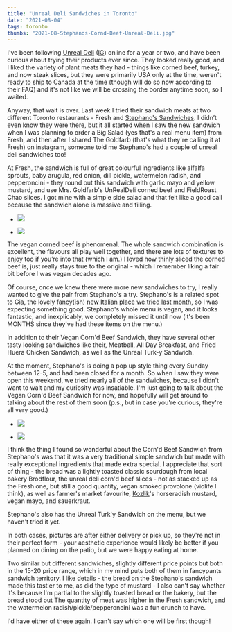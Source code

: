 ```yaml
---
title: "Unreal Deli Sandwiches in Toronto"
date: "2021-08-04"
tags: toronto
thumbs: "2021-08-Stephanos-Cornd-Beef-Unreal-Deli.jpg"
---
```


I've been following [Unreal Deli](https://unrealdeli.com/) ([IG](https://www.instagram.com/unrealdeli/)) online for a year or two, and have been curious about trying their products ever since. They looked really good, and I liked the variety of plant meats they had - things like corned beef, turkey, and now steak slices, but they were primarily USA only at the time, weren't ready to ship to Canada at the time (though will do so now according to their FAQ) and it's not like we will be crossing the border anytime soon, so I waited.

Anyway, that wait is over. Last week I tried their sandwich meats at two different Toronto restaurants - Fresh and [Stephano's Sandwiches](https://stefanossandwiches.com/). I didn’t even know they were there, but it all started when I saw the new sandwich when I was planning to order a Big Salad (yes that's a real menu item) from Fresh, and then after I shared The Goldfarb (that's what they're calling it at Fresh) on instagram, someone told me Stephano's had a couple of unreal deli sandwiches too!

At Fresh, the sandwich is full of great colourful ingredients like alfalfa sprouts, baby arugula, red onion, dill pickle, watermelon radish, and pepperoncini - they round out this sandwich with garlic mayo and yellow mustard, and use Mrs. Goldfarb's UnRealDeli corned beef and FieldRoast Chao slices. I got mine with a simple side salad and that felt like a good call because the sandwich alone is massive and filling.

- ![](images/Fresh-Goldfarb-1024x1024.jpg)

- ![](images/The-Goldfarb-from-Fresh-768x1024.jpg)


The vegan corned beef is phenomenal. The whole sandwich combination is excellent, the flavours all play well together, and there are lots of textures to enjoy too if you’re into that (which I am.) I loved how thinly sliced the corned beef is, just really stays true to the original - which I remember liking a fair bit before I was vegan decades ago.

Of course, once we knew there were more new sandwiches to try, I really wanted to give the pair from Stephano's a try. Stephano's is a related spot to Gia, the lovely fancy(ish) [new Italian place we tried last month](https://meshell.ca/blog/gia-toronto-first-tastes/), so I was expecting something good. Stephano's whole menu is vegan, and it looks fantastic, and inexplicably, we completely missed it until now (it's been MONTHS since they've had these items on the menu.)

In addition to their Vegan Corn'd Beef Sandwich, they have several other tasty looking sandwiches like their, Meatball, All Day Breakfast, and Fried Huera Chicken Sandwich, as well as the Unreal Turk-y Sandwich.

At the moment, Stephano's is doing a pop up style thing every Sunday between 12-5, and had been closed for a month. So when I saw they were open this weekend, we tried nearly all of the sandwiches, because I didn't want to wait and my curiosity was insatiable. I'm just going to talk about the Vegan Corn'd Beef Sandwich for now, and hopefully will get around to talking about the rest of them soon (p.s., but in case you're curious, they're all very good.)

- ![](images/Stephanos-Cornd-Beef-Unreal-Deli-970x1024.jpg)

- ![](images/Stephanos-Cornd-Beef-Unreal-Deli-close-up-1024x792.jpg)


I think the thing I found so wonderful about the Corn'd Beef Sandwich from Stephano's was that it was a very traditional simple sandwich but made with really exceptional ingredients that made extra special. I appreciate that sort of thing - the bread was a lightly toasted classic sourdough from local bakery Brodflour, the unreal deli corn'd beef slices - not as stacked up as the Fresh one, but still a good quantity, vegan smoked provolone (violife I think), as well as farmer's market favourite, [Kozlik](https://www.kozliks.com/)'s horseradish mustard, vegan mayo, and sauerkraut.

Stephano's also has the Unreal Turk'y Sandwich on the menu, but we haven't tried it yet.

In both cases, pictures are after either delivery or pick up, so they're not in their perfect form - your aesthetic experience would likely be better if you planned on dining on the patio, but we were happy eating at home.

Two similar but different sandwiches, slightly different price points but both in the 15-20 price range, which in my mind puts both of them in fancypants sandwich territory. I like details - the bread on the Stephano's sandwich made this tastier to me, as did the type of mustard - I also can't say whether it's because I'm partial to the slightly toasted bread or the bakery, but the bread stood out The quantity of meat was higher in the Fresh sandwich, and the watermelon radish/pickle/pepperoncini was a fun crunch to have.

I'd have either of these again. I can't say which one will be first though!
